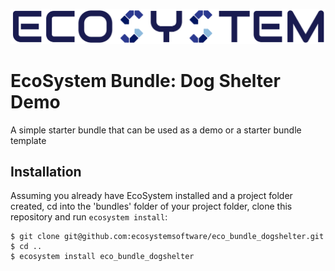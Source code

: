 ![](https://raw.githubusercontent.com/ecosystemsoftware/ecosystem-website/master/themes/ecosystem/static/images/ecosystem-logo.png)

# EcoSystem Bundle: Dog Shelter Demo

A simple starter bundle that can be used as a demo or a starter bundle template

## Installation

Assuming you already have EcoSystem installed and a project folder created, cd into the 'bundles' folder of your project folder, clone this repository and run `ecosystem install`:

```
$ git clone git@github.com:ecosystemsoftware/eco_bundle_dogshelter.git
$ cd ..
$ ecosystem install eco_bundle_dogshelter
```


